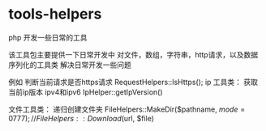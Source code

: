 # tools-helpers
php 开发一些日常的工具

该工具包主要提供一下日常开发中 对文件，数组，字符串，http请求，以及数据序列化的工具类
解决日常开发一些问题

例如
判断当前请求是否https请求
RequestHelpers::IsHttps();
ip 工具类：
获取当前ip版本 ipv4和ipv6
IpHelper::getIpVersion()

文件工具类：
递归创建文件夹
FileHelpers::MakeDir($pathname, $mode = 0777);
//
FileHelpers::Download($url, $file)


